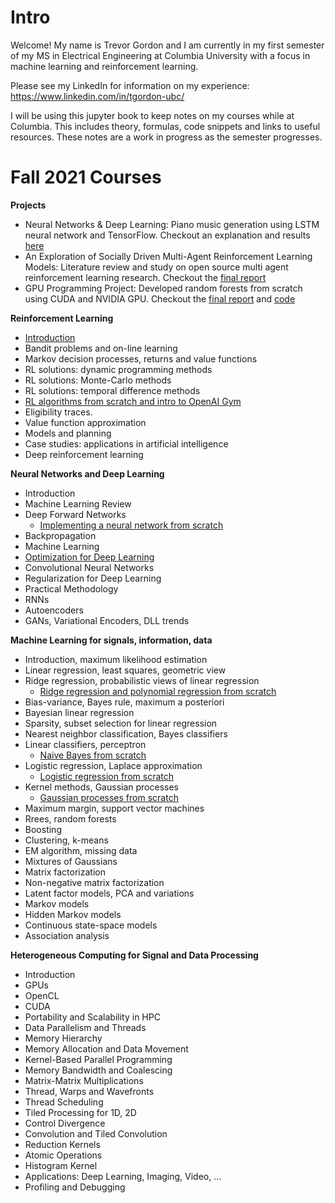 # Intro

Welcome! My name is Trevor Gordon and I am currently in my first semester of my MS in Electrical Engineering at Columbia University with a focus in machine learning and reinforcement learning.

Please see my LinkedIn for information on my experience: https://www.linkedin.com/in/tgordon-ubc/

I will be using this jupyter book to keep notes on my courses while at Columbia. This includes theory, formulas, code snippets and links to useful resources. These notes are a work in progress as the semester progresses.


# Fall 2021 Courses

**Projects**
- Neural Networks & Deep Learning: Piano music generation using LSTM neural network and TensorFlow. Checkout an explanation and results [here](https://trevor16gordon.github.io/notes/music_gen_rnn.html)
- An Exploration of Socially Driven Multi-Agent Reinforcement Learning Models: Literature review and study on open source multi agent reinforcement learning research. Checkout the [final report](https://github.com/Trevor16gordon/multi_agent_rl_proj/blob/main/RL_Final_Report.pdf)
- GPU Programming Project: Developed random forests from scratch using CUDA and NVIDIA GPU. Checkout the [final report](https://github.com/Trevor16gordon/random-forests-cuda/blob/main/report.pdf) and [code](https://github.com/Trevor16gordon/random-forests-cuda)

**Reinforcement Learning**
- [Introduction](https://trevor16gordon.github.io/notes/courses/ELEN6885/1_overview.html)
- Bandit problems and on-line learning
- Markov decision processes, returns and value functions
- RL solutions: dynamic programming methods
- RL solutions: Monte-Carlo methods
- RL solutions: temporal difference methods
- [RL algorithms from scratch and intro to OpenAI Gym](https://trevor16gordon.github.io/notes/courses/ELEN6885/rl_balancing_exploration_notebook.html)
- Eligibility traces.
- Value function approximation
- Models and planning
- Case studies: applications in artificial intelligence
- Deep reinforcement learning

**Neural Networks and Deep Learning**
- Introduction
- Machine Learning Review
- Deep Forward Networks
  - [Implementing a neural network from scratch](https://trevor16gordon.github.io/notes/chapters/Notes/feedforward_neural_network.html)
- Backpropagation
- Machine Learning
- [Optimization for Deep Learning](https://trevor16gordon.github.io/notes/courses/ECBM4040/3_optimizers.html)
- Convolutional Neural Networks
- Regularization for Deep Learning
- Practical Methodology
- RNNs
- Autoencoders
- GANs, Variational Encoders, DLL trends

**Machine Learning for signals, information, data**
- Introduction, maximum likelihood estimation
- Linear regression, least squares, geometric view
- Ridge regression, probabilistic views of linear regression
  - [Ridge regression and polynomial regression from scratch](https://trevor16gordon.github.io/notes/courses/ELEN4720/2_regression.html)
- Bias-variance, Bayes rule, maximum a posteriori
- Bayesian linear regression
- Sparsity, subset selection for linear regression
- Nearest neighbor classification, Bayes classifiers
- Linear classifiers, perceptron
  - [Naive Bayes from scratch](https://trevor16gordon.github.io/notes/courses/ELEN4720/4_naive_bayes.html)
- Logistic regression, Laplace approximation
  - [Logistic regression from scratch](https://trevor16gordon.github.io/notes/courses/ELEN4720/5_logistic_regression.html)
- Kernel methods, Gaussian processes
  - [Gaussian processes from scratch](https://trevor16gordon.github.io/notes/courses/ELEN4720/6_gaussian_processes.html)
- Maximum margin, support vector machines
- Rrees, random forests
- Boosting
- Clustering, k-means	
- EM algorithm, missing data	
- Mixtures of Gaussians	
- Matrix factorization	
- Non-negative matrix factorization	
- Latent factor models, PCA and variations	
- Markov models	
- Hidden Markov models	
- Continuous state-space models	
- Association analysis

**Heterogeneous Computing for Signal and Data Processing**
- Introduction
- GPUs
- OpenCL
- CUDA
- Portability and Scalability in HPC
- Data Parallelism and Threads
- Memory Hierarchy
- Memory Allocation and Data Movement
- Kernel-Based Parallel Programming
- Memory Bandwidth and Coalescing
- Matrix-Matrix Multiplications
- Thread, Warps and Wavefronts
- Thread Scheduling
- Tiled Processing for 1D, 2D
- Control Divergence
- Convolution and Tiled Convolution
- Reduction Kernels
- Atomic Operations
- Histogram Kernel
- Applications: Deep Learning, Imaging, Video, ...
- Profiling and Debugging

